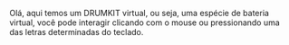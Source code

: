 Olá, aqui temos um DRUMKIT virtual, ou seja, uma espécie de bateria virtual, você pode interagir clicando com o mouse ou pressionando uma das letras determinadas do teclado.